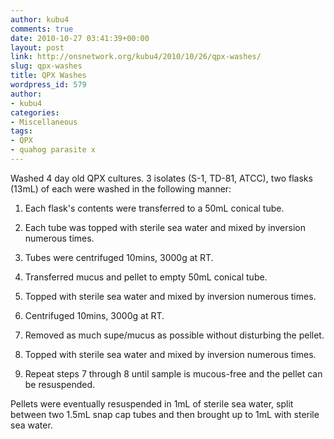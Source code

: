 ```yaml
---
author: kubu4
comments: true
date: 2010-10-27 03:41:39+00:00
layout: post
link: http://onsnetwork.org/kubu4/2010/10/26/qpx-washes/
slug: qpx-washes
title: QPX Washes
wordpress_id: 579
author:
- kubu4
categories:
- Miscellaneous
tags:
- QPX
- quahog parasite x
---
```


Washed 4 day old QPX cultures. 3 isolates (S-1, TD-81, ATCC), two flasks (13mL) of each were washed in the following manner:





  1. Each flask's contents were transferred to a 50mL conical tube.



  2. Each tube was topped with sterile sea water and mixed by inversion numerous times.



  3. Tubes were centrifuged 10mins, 3000g at RT.



  4. Transferred mucus and pellet to empty 50mL conical tube.



  5. Topped with sterile sea water and mixed by inversion numerous times.



  6. Centrifuged 10mins, 3000g at RT.



  7. Removed as much supe/mucus as possible without disturbing the pellet.



  8. Topped with sterile sea water and mixed by inversion numerous times.



  9. Repeat steps 7 through 8 until sample is mucous-free and the pellet can be resuspended.






Pellets were eventually resuspended in 1mL of sterile sea water, split between two 1.5mL snap cap tubes and then brought up to 1mL with sterile sea water.

